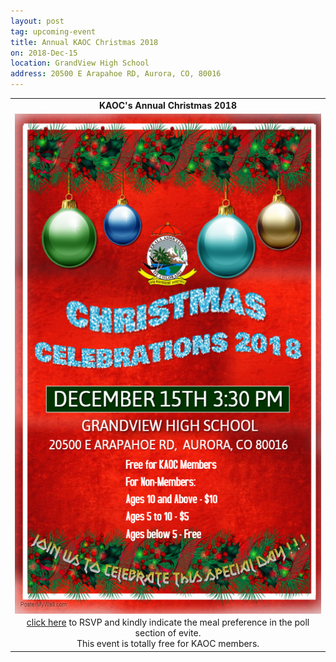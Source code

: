 ```yaml
---
layout: post
tag: upcoming-event
title: Annual KAOC Christmas 2018 
on: 2018-Dec-15
location: GrandView High School
address: 20500 E Arapahoe RD, Aurora, CO, 80016
---
```


<table align="center" style="border:0"> 
  <tr style="border:0;background:transparent"><td align="center" style="border:0;background:transparent">
<center><b> KAOC's Annual Christmas 2018 </b></center> 
    </td></tr>
  <tr style="border:0;background:transparent"><td align="center" style="border:0;background:transparent">
<center><img src="/img/2018_xmas/kaocchristmas2018.jpg" width="500" height="800" align="center"></center> 
    </td></tr>
  <tr style="border:0;background:transparent"><td align="center" style="border:0;background:transparent">
    <a href="http://evite.me/NbPpSvBbNu"> click here</a> to RSVP and kindly indicate the meal preference in the poll section of evite. 
 <br/> This event is totally free for KAOC members.
  </td></tr>
  </table>
